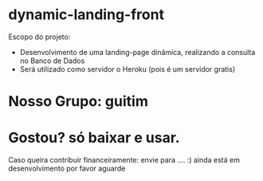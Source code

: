 # dynamic-landing-front

Escopo do projeto:
   * Desenvolvimento de uma landing-page dinâmica, realizando a consulta no Banco de Dados
   * Será utilizado como servidor o Heroku (pois é um servidor gratis)

# Nosso Grupo: guitim
# Gostou? só baixar e usar.
 Caso queira contribuir financeiramente: envie para .... :) ainda está em desenvolvimento por favor aguarde 
